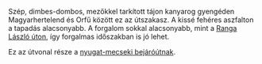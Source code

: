 Szép, dimbes-dombos, mezőkkel tarkított tájon kanyarog gyengéden Magyarhertelend és Orfű között ez az útszakasz. A kissé fehéres aszfalton a tapadás alacsonyabb. A forgalom sokkal alacsonyabb, mint a [Ranga László úton](#PecsOrfu), így forgalmas időszakban is jó lehet.

Ez az útvonal része a [nyugat-mecseki bejáróútnak](#NyugatMecsek).